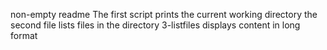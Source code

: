 non-empty readme
The first script prints the current working directory
the second file  lists files in the directory
3-listfiles displays content in long format
